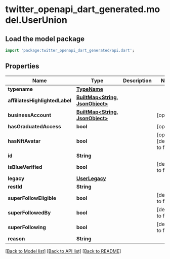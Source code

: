 # twitter_openapi_dart_generated.model.UserUnion

## Load the model package
```dart
import 'package:twitter_openapi_dart_generated/api.dart';
```

## Properties
Name | Type | Description | Notes
------------ | ------------- | ------------- | -------------
**typename** | [**TypeName**](TypeName.md) |  | 
**affiliatesHighlightedLabel** | [**BuiltMap&lt;String, JsonObject&gt;**](JsonObject.md) |  | 
**businessAccount** | [**BuiltMap&lt;String, JsonObject&gt;**](JsonObject.md) |  | [optional] 
**hasGraduatedAccess** | **bool** |  | [optional] 
**hasNftAvatar** | **bool** |  | [optional] [default to false]
**id** | **String** |  | 
**isBlueVerified** | **bool** |  | [default to false]
**legacy** | [**UserLegacy**](UserLegacy.md) |  | 
**restId** | **String** |  | 
**superFollowEligible** | **bool** |  | [default to false]
**superFollowedBy** | **bool** |  | [default to false]
**superFollowing** | **bool** |  | [default to false]
**reason** | **String** |  | 

[[Back to Model list]](../README.md#documentation-for-models) [[Back to API list]](../README.md#documentation-for-api-endpoints) [[Back to README]](../README.md)


